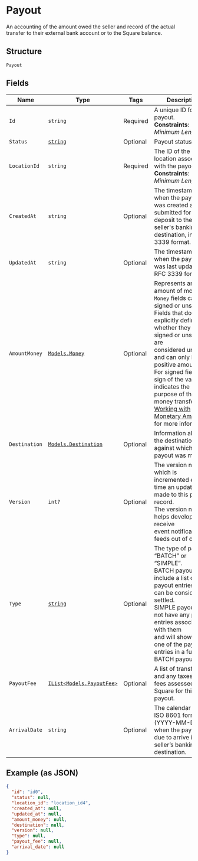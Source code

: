 
# Payout

An accounting of the amount owed the seller and record of the actual transfer to their
external bank account or to the Square balance.

## Structure

`Payout`

## Fields

| Name | Type | Tags | Description |
|  --- | --- | --- | --- |
| `Id` | `string` | Required | A unique ID for the payout.<br>**Constraints**: *Minimum Length*: `1` |
| `Status` | [`string`](../../doc/models/payout-status.md) | Optional | Payout status types |
| `LocationId` | `string` | Required | The ID of the location associated with the payout.<br>**Constraints**: *Minimum Length*: `1` |
| `CreatedAt` | `string` | Optional | The timestamp of when the payout was created and submitted for deposit to the seller's banking destination, in RFC 3339 format. |
| `UpdatedAt` | `string` | Optional | The timestamp of when the payout was last updated, in RFC 3339 format. |
| `AmountMoney` | [`Models.Money`](../../doc/models/money.md) | Optional | Represents an amount of money. `Money` fields can be signed or unsigned.<br>Fields that do not explicitly define whether they are signed or unsigned are<br>considered unsigned and can only hold positive amounts. For signed fields, the<br>sign of the value indicates the purpose of the money transfer. See<br>[Working with Monetary Amounts](https://developer.squareup.com/docs/build-basics/working-with-monetary-amounts)<br>for more information. |
| `Destination` | [`Models.Destination`](../../doc/models/destination.md) | Optional | Information about the destination against which the payout was made. |
| `Version` | `int?` | Optional | The version number, which is incremented each time an update is made to this payout record.<br>The version number helps developers receive event notifications or feeds out of order. |
| `Type` | [`string`](../../doc/models/payout-type.md) | Optional | The type of payout: “BATCH” or “SIMPLE”.<br>BATCH payouts include a list of payout entries that can be considered settled.<br>SIMPLE payouts do not have any payout entries associated with them<br>and will show up as one of the payout entries in a future BATCH payout. |
| `PayoutFee` | [`IList<Models.PayoutFee>`](../../doc/models/payout-fee.md) | Optional | A list of transfer fees and any taxes on the fees assessed by Square for this payout. |
| `ArrivalDate` | `string` | Optional | The calendar date, in ISO 8601 format (YYYY-MM-DD), when the payout is due to arrive in the seller’s banking destination. |

## Example (as JSON)

```json
{
  "id": "id0",
  "status": null,
  "location_id": "location_id4",
  "created_at": null,
  "updated_at": null,
  "amount_money": null,
  "destination": null,
  "version": null,
  "type": null,
  "payout_fee": null,
  "arrival_date": null
}
```

